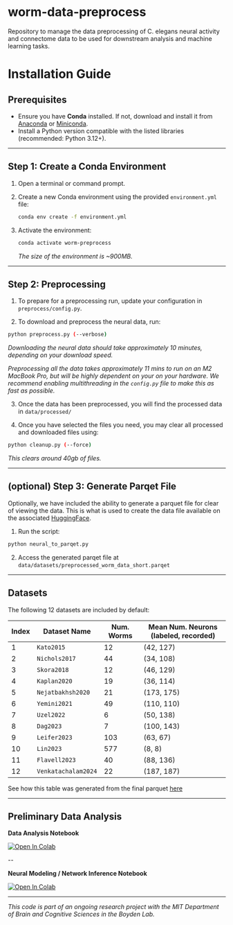 # worm-data-preprocess

Repository to manage the data preprocessing of C. elegans neural activity and
connectome data to be used for downstream analysis and machine learning tasks.

# Installation Guide

## Prerequisites

- Ensure you have **Conda** installed. If not, download and install it from [Anaconda](https://www.anaconda.com/) or [Miniconda](https://docs.conda.io/en/latest/miniconda.html).
- Install a Python version compatible with the listed libraries (recommended: Python 3.12+).

---

## Step 1: Create a Conda Environment

1. Open a terminal or command prompt.
2. Create a new Conda environment using the provided `environment.yml` file:

   ```bash
   conda env create -f environment.yml
   ```

3. Activate the environment:
   ```bash
   conda activate worm-preprocess
   ```
   _The size of the environment is ~900MB._

---

## Step 2: Preprocessing

1. To prepare for a preprocessing run, update your configuration in `preprocess/config.py`.

2. To download and preprocess the neural data, run:

```bash
python preprocess.py (--verbose)
```

_Downloading the neural data should take approximately 10 minutes, depending on your download speed._

_Preprocessing all the data takes approximately 11 mins to run on an M2 MacBook Pro, but will be highly dependent on your on your hardware. We recommend enabling multithreading in the `config.py` file to make this as fast as possible._

3. Once the data has been preprocessed, you will find the processed data in
   `data/processed/`

4. Once you have selected the files you need, you may clear all processed and
   downloaded files using:

```bash
python cleanup.py (--force)
```

_This clears around 40gb of files._

---

## (optional) Step 3: Generate Parqet File

Optionally, we have included the ability to generate a parquet file for
clear of viewing the data. This is what is used to create the data file
available on the associated [HuggingFace](https://huggingface.co/datasets/qsimeon/celegans_neural_data).

1. Run the script:

```bash
python neural_to_parqet.py
```

2. Access the generated parqet file at `data/datasets/preprocessed_worm_data_short.parqet`

---

## Datasets

The following 12 datasets are included by default:

| Index | Dataset Name        | Num. Worms | Mean Num. Neurons (labeled, recorded) |
| ----- | ------------------- | ---------- | ------------------------------------- |
| 1     | `Kato2015  `        | 12         | (42, 127)                             |
| 2     | `Nichols2017`       | 44         | (34, 108)                             |
| 3     | `Skora2018`         | 12         | (46, 129)                             |
| 4     | `Kaplan2020  `      | 19         | (36, 114)                             |
| 5     | `Nejatbakhsh2020 `  | 21         | (173, 175)                            |
| 6     | `Yemini2021 `       | 49         | (110, 110)                            |
| 7     | `Uzel2022    `      | 6          | (50, 138)                             |
| 8     | `Dag2023`           | 7          | (100, 143)                            |
| 9     | `Leifer2023`        | 103        | (63, 67)                              |
| 10    | `Lin2023`           | 577        | (8, 8)                                |
| 11    | `Flavell2023`       | 40         | (88, 136)                             |
| 12    | `Venkatachalam2024` | 22         | (187, 187)                            |

See how this table was generated from the final parquet
[here](https://colab.research.google.com/drive/1z7h2gGuWhupRtjpYc7IHFD4rJ4kIsyuD#scrollTo=ZiZXMRc931oy)

---

## Preliminary Data Analysis

**Data Analysis Notebook**

<a target="_blank" href="https://colab.research.google.com/drive/1I-8zUmtZ6dnAxf4nn2qMOXkpYwb4m6Xh?usp=sharing">
  <img src="https://colab.research.google.com/assets/colab-badge.svg" alt="Open In Colab"/>
</a>

--

**Neural Modeling / Network Inference Notebook**

<a target="_blank" href="https://colab.research.google.com/drive/1DX0fPj0-pJYek48Xdmjpz42OjJzsaF9v?usp=sharing">
  <img src="https://colab.research.google.com/assets/colab-badge.svg" alt="Open In Colab"/>
</a>

---

_This code is part of an ongoing research project with the MIT Department of Brain and
Cognitive Sciences in the Boyden Lab._
